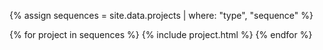 <!--  Uncommenting will add this page to the site menu bar
---
# Feel free to add content and custom Front Matter to this file.
# To modify the layout, see https://jekyllrb.com/docs/themes/#overriding-theme-defaults
layout: page
title: Pulse sequences
permalink: /sequences/
---
-->

{% assign sequences = site.data.projects | where: "type", "sequence" %}

<div class="container">
    {% for project in sequences %}
        {% include project.html %}
    {% endfor %}
</div>

